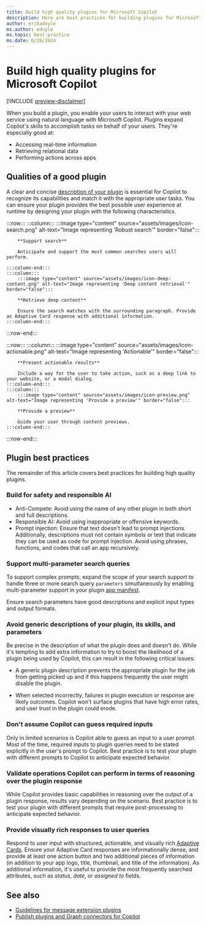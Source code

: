 ```yaml
---
title: Build high quality plugins for Microsoft Copilot
description: Here are best practices for building plugins for Microsoft 365 Copilot
author: erikadoyle
ms.author: edoyle
ms.topic: best-practice
ms.date: 6/26/2024
---
```


# Build high quality plugins for Microsoft Copilot

[!INCLUDE [preview-disclaimer](includes/preview-disclaimer.md)]

When you build a plugin, you enable your users to interact with your web service using natural language with Microsoft Copilot. Plugins expand Copilot's skills to accomplish tasks on behalf of your users. They're especially good at:

- Accessing real-time information
- Retrieving relational data
- Performing actions across apps

## Qualities of a good plugin

A clear and concise [description of your plugin](orchestrator.md#plugin-optimization) is essential for Copilot to recognize its capabilities and match it with the appropriate user tasks. You can ensure your plugin provides the best possible user experience at runtime by designing your plugin with the following characteristics.

<!-- markdownlint-disable DOCSMD003 -->
:::row:::
    :::column:::
        :::image type="content" source="assets/images/icon-search.png" alt-text="Image representing 'Robust search'" border="false":::

        **Support search**

        Anticipate and support the most common searches users will perform.

    :::column-end:::
    :::column:::
        :::image type="content" source="assets/images/icon-deep-content.png" alt-text="Image representing 'Deep content retrieval'" border="false":::

        **Retrieve deep content**

        Ensure the search matches with the surrounding paragraph. Provide an Adaptive Card response with additional information.
    :::column-end:::
:::row-end:::

:::row:::
    :::column:::
        :::image type="content" source="assets/images/icon-actionable.png" alt-text="Image representing 'Actionable'" border="false":::

        **Present actionable results**

        Include a way for the user to take action, such as a deep link to your website, or a modal dialog.
    :::column-end:::
    :::column:::
        :::image type="content" source="assets/images/icon-preview.png" alt-text="Image representing 'Provide a preview'" border="false":::

        **Provide a preview**

        Guide your user through content previews.
    :::column-end:::
:::row-end:::

## Plugin best practices

The remainder of this article covers best practices for building high quality plugins.

### Build for safety and responsible AI

- Anti-Compete: Avoid using the name of any other plugin in both short and full descriptions.
- Responsible AI: Avoid using inappropriate or offensive keywords.
- Prompt injection: Ensure that text doesn't lead to prompt injections. Additionally, descriptions must not contain symbols or text that indicate they can be used as code for prompt injection. Avoid using phrases, functions, and codes that call an app recursively.

### Support multi-parameter search queries

To support complex prompts, expand the scope of your search support to handle three or more search query `parameters` simultaneously by enabling multi-parameter support in your plugin [app manifest](/microsoftteams/platform/resources/schema/manifest-schema#composeextensionscommands).

Ensure search parameters have good descriptions and explicit input types and output formats.

### Avoid generic descriptions of your plugin, its skills, and parameters

Be precise in the description of what the plugin does and doesn't do. While it's tempting to add extra information to try to boost the likelihood of a plugin being used by Copilot, this can result in the following critical issues:

- A generic plugin description prevents the appropriate plugin for the job from getting picked up and if this happens frequently the user might disable the plugin.

- When selected incorrectly, failures in plugin execution or response are likely outcomes. Copilot won't surface plugins that have high error rates, and user trust in the plugin could erode.

### Don't assume Copilot can guess required inputs

Only in limited scenarios is Copilot able to guess an input to a user prompt. Most of the time, required inputs to plugin queries need to be stated explicitly in the user's prompt to Copilot. Best practice is to test your plugin with different prompts to Copilot to anticipate expected behavior.

### Validate operations Copilot can perform in terms of reasoning over the plugin response

While Copilot provides basic capabilities in reasoning over the output of a plugin response, results vary depending on the scenario. Best practice is to test your plugin with different prompts that require post-processing to anticipate expected behavior.

### Provide visually rich responses to user queries

Respond to user input with structured, actionable, and visually rich [Adaptive Cards](/microsoftteams/platform/messaging-extensions/high-quality-message-extension?context=/microsoft-365-copilot/extensibility/context#adaptive-card-response). Ensure your Adaptive Card responses are informationally dense, and provide at least one action button and two additional pieces of information (in addition to your app logo, title, thumbnail, and title of the information). As additional information, it's useful to provide the most frequently searched attributes, such as *status*, *date*, or *assigned to* fields.

## See also

- [Guidelines for message extension plugins](/microsoftteams/platform/messaging-extensions/high-quality-message-extension?context=/microsoft-365-copilot/extensibility/context)
- [Publish plugins and Graph connectors for Copilot](./publish.md)
